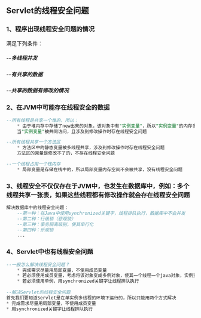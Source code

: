 ## Servlet的线程安全问题

### 1、程序出现线程安全问题的情况

满足下列条件：

##### 	--多线程并发

##### 	--有共享的数据

##### 	--共享的数据有修改的情况

### 2、在JVM中可能存在线程安全的数据

```sql
--所有线程是共享一个堆的，所以：
	* 由于堆内存中存储了new出来的对象，该对象中有"实例变量"，所以"实例变量"的内存多线程共享。
	当"实例变量"被共同访问，且涉及到修改操作时存在线程安全问题

--所有线程共享一个方法区
	* 方法区中的静态变量被多线程共享，涉及到修改操作时存在线程安全问题
	方法区的常量是修改不了的，不存在线程安全问题

--一个线程占用一个栈内存
	* 局部变量是存储在栈中的，所以局部变量内存空间不会被共享，没有线程安全问题
```

### 3、线程安全不仅仅存在于JVM中，也发生在数据库中，例如：多个线程共享一张表，如果这些线程都有修改操作就会存在线程安全问题

```sql
解决数据库中的线程安全问题：
	--第一种：在Java中使用synchronized关键字，线程排队执行，数据库中不会并发
	--第二种：行级锁（悲观锁）
	--第三种：事务隔离级别，使其串行化
	--第四种：乐观锁
	...
```

### 4、Servlet中也有线程安全问题

```sql
--一般怎么解决线程安全问题？
	* 完成需求尽量用局部变量，不使用成员变量
	* 若必须使用成员变量，考虑将该对象变成多例对象，使其一个线程一个java对象，实例变量的内存也不会被共享
	* 若必须使用单例，用synchronized关键字让线程排队执行
	
--解决Servlet的线程安全问题
首先我们要知道Servlet是在单实例多线程的环境下运行的，所以只能用两个方式解决
* 完成需求尽量用局部变量，不使用成员变量
* 用synchronized关键字让线程排队执行
```

